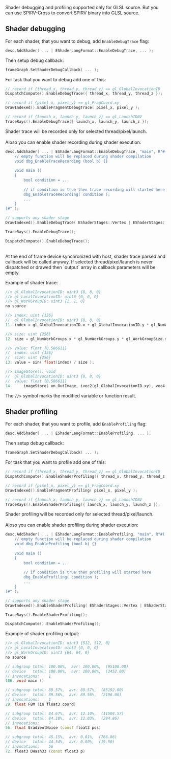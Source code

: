 Shader debugging and profiling supported only for GLSL source. But you can use SPIRV-Cross to convert SPIRV binary into GLSL source.<br/>

## Shader debugging

For each shader, that you want to debug, add `EnableDebugTrace` flag:
```cpp
desc.AddShader( ... | EShaderLangFormat::EnableDebugTrace, ... );
```
Then setup debug callback:
```cpp
frameGraph.SetShaderDebugCallback( ... );
```
For task that you want to debug add one of this:
```cpp
// record if {thread_x, thread_y, thread_z} == gl_GlobalInvocationID
DispatchCompute().EnableDebugTrace({ thread_x, thread_y, thread_z });

// record if {pixel_x, pixel_y} == gl_FragCoord.xy
DrawIndexed().EnableFragmentDebugTrace( pixel_x, pixel_y );

// record if {launch_x, launch_y, launch_z} == gl_LaunchIDNV
TraceRays().EnableDebugTrace({ launch_x, launch_y, launch_z });
```
Shader trace will be recorded only for selected thread/pixel/launch.
<br/>
<br/>
Aloso you can enable shader recording during shader execution:
```cpp
desc.AddShader( ... | EShaderLangFormat::EnableDebugTrace, "main", R"#(
    // empty function will be replaced during shader compilation
    void dbg_EnableTraceRecording (bool b) {}
    
    void main ()
    {
        bool condition = ...
        
        // if condition is true then trace recording will started here
        dbg_EnableTraceRecording( condition );
        ...
    }
)#" );

// supports any shader stage
DrawIndexed().EnableDebugTrace( EShaderStages::Vertex | EShaderStages::Fragment );

TraceRays().EnableDebugTrace();

DispatchCompute().EnableDebugTrace();
```

<br/> 
At the end of frame device synchronized with host, shader trace parsed and callback will be called anyway.
If selected thread/pixel/launch is never dispatched or drawed then `output` array in callback parameters will be empty.
<br/>

Example of shader trace:
```cpp
//> gl_GlobalInvocationID: uint3 {8, 8, 0}
//> gl_LocalInvocationID: uint3 {0, 0, 0}
//> gl_WorkGroupID: uint3 {1, 1, 0}
no source

//> index: uint {136}
//  gl_GlobalInvocationID: uint3 {8, 8, 0}
11. index = gl_GlobalInvocationID.x + gl_GlobalInvocationID.y * gl_NumWorkGroups.x * gl_WorkGroupSize.x;

//> size: uint {256}
12. size = gl_NumWorkGroups.x * gl_NumWorkGroups.y * gl_WorkGroupSize.x * gl_WorkGroupSize.y;

//> value: float {0.506611}
//  index: uint {136}
//  size: uint {256}
13. value = sin( float(index) / size );

//> imageStore(): void
//  gl_GlobalInvocationID: uint3 {8, 8, 0}
//  value: float {0.506611}
14.     imageStore( un_OutImage, ivec2(gl_GlobalInvocationID.xy), vec4(value) );
```

The `//>` symbol marks the modified variable or function result.


## Shader profiling

For each shader, that you want to profile, add `EnableProfiling` flag:
```cpp
desc.AddShader( ... | EShaderLangFormat::EnableProfiling, ... );
```
Then setup debug callback:
```cpp
frameGraph.SetShaderDebugCallback( ... );
```
For task that you want to profile add one of this:
```cpp
// record if {thread_x, thread_y, thread_z} == gl_GlobalInvocationID
DispatchCompute().EnableShaderProfiling({ thread_x, thread_y, thread_z });

// record if {pixel_x, pixel_y} == gl_FragCoord.xy
DrawIndexed().EnableFragmentProfiling( pixel_x, pixel_y );

// record if {launch_x, launch_y, launch_z} == gl_LaunchIDNV
TraceRays().EnableShaderProfiling({ launch_x, launch_y, launch_z });
```
Shader profiling will be recorded only for selected thread/pixel/launch.
<br/>
<br/>
Aloso you can enable shader profiling during shader execution:
```cpp
desc.AddShader( ... | EShaderLangFormat::EnableProfiling, "main", R"#(
    // empty function will be replaced during shader compilation
    void dbg_EnableProfiling (bool b) {}
    
    void main ()
    {
        bool condition = ...
        
        // if condition is true then profiling will started here
        dbg_EnableProfiling( condition );
        ...
    }
)#" );

// supports any shader stage
DrawIndexed().EnableShaderProfiling( EShaderStages::Vertex | EShaderStages::Fragment );

TraceRays().EnableShaderProfiling();

DispatchCompute().EnableShaderProfiling();
```

Example of shader profiling output:
```cpp
//> gl_GlobalInvocationID: uint3 {512, 512, 0}
//> gl_LocalInvocationID: uint3 {0, 0, 0}
//> gl_WorkGroupID: uint3 {64, 64, 0}
no source

// subgroup total: 100.00%,  avr: 100.00%,  (95108.00)
// device   total: 100.00%,  avr: 100.00%,  (2452.00)
// invocations:    1
106. void main ()

// subgroup total: 89.57%,  avr: 89.57%,  (85192.00)
// device   total: 89.56%,  avr: 89.56%,  (2196.00)
// invocations:    1
29. float FBM (in float3 coord)

// subgroup total: 84.67%,  avr: 12.10%,  (11504.57)
// device   total: 84.18%,  avr: 12.03%,  (294.86)
// invocations:    7
56. float GradientNoise (const float3 pos)

// subgroup total: 45.15%,  avr: 0.81%,  (766.86)
// device   total: 44.54%,  avr: 0.80%,  (19.50)
// invocations:    56
72. float3 DHash33 (const float3 p)
```